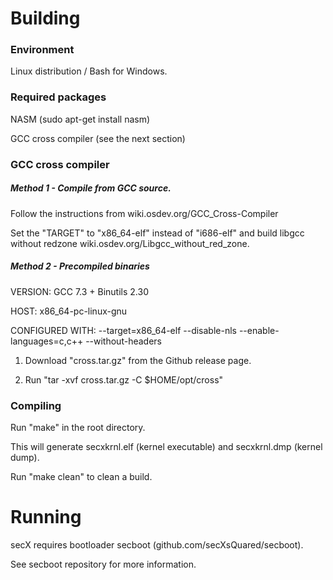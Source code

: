# Building
### Environment
Linux distribution / Bash for Windows.

### Required packages
NASM (sudo apt-get install nasm)

GCC cross compiler (see the next section)

### GCC cross compiler
##### Method 1 - Compile from GCC source.
Follow the instructions from wiki.osdev.org/GCC_Cross-Compiler

Set the "TARGET" to "x86_64-elf" instead of "i686-elf" and build libgcc without redzone wiki.osdev.org/Libgcc_without_red_zone.

##### Method 2 - Precompiled binaries
VERSION: GCC 7.3 + Binutils 2.30

HOST: x86_64-pc-linux-gnu

CONFIGURED WITH: --target=x86_64-elf --disable-nls --enable-languages=c,c++ --without-headers

1. Download "cross.tar.gz" from the Github release page.

2. Run "tar -xvf cross.tar.gz -C $HOME/opt/cross"

### Compiling
Run "make" in the root directory.

This will generate secxkrnl.elf (kernel executable) and secxkrnl.dmp (kernel dump).

Run "make clean" to clean a build.

# Running
secX requires bootloader secboot (github.com/secXsQuared/secboot).

See secboot repository for more information.